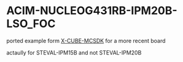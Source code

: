 # ACIM-NUCLEOG431RB-IPM20B-LSO_FOC
ported example form [X-CUBE-MCSDK](https://www.st.com/en/embedded-software/x-cube-mcsdk.html) for a more recent board

actaully for STEVAL-IPM15B and not STEVAL-IPM20B
